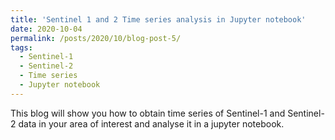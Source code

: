 ```yaml
---
title: 'Sentinel 1 and 2 Time series analysis in Jupyter notebook'
date: 2020-10-04
permalink: /posts/2020/10/blog-post-5/
tags:
  - Sentinel-1
  - Sentinel-2
  - Time series
  - Jupyter notebook
---
```


This blog will show you how to obtain time series of Sentinel-1 and Sentinel-2 data in your area of interest and analyse it in a jupyter notebook.
